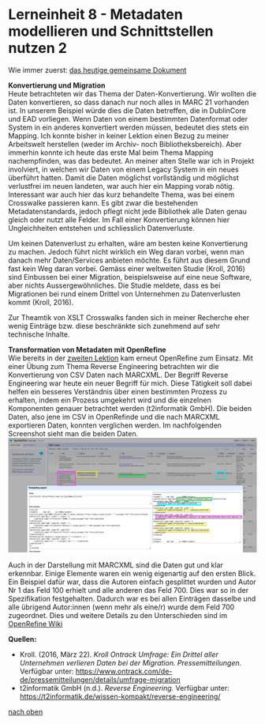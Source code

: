# Lerneinheit 8 - Metadaten modellieren und Schnittstellen nutzen 2
Wie immer zuerst: [das heutige gemeinsame Dokument](https://pad.gwdg.de/1a2uYR-wRziCkvy3RL6gjA#)

**Konvertierung und Migration**  
Heute betrachteten wir das Thema der Daten-Konvertierung. Wir wollten die Daten konvertieren, so dass danach nur noch alles in MARC 21 vorhanden ist. In unserem Beispiel würde dies die Daten betreffen, die in DublinCore und EAD vorliegen. Wenn Daten von einem bestimmten Datenformat oder System in ein anderes konvertiert werden müssen, bedeutet dies stets ein Mapping. Ich konnte bisher in keiner Lektion einen Bezug zu meiner Arbeitswelt herstellen (weder im Archiv- noch Bibliotheksbereich). Aber immerhin konnte ich heute das erste Mal beim Thema Mapping nachempfinden, was das bedeutet. An meiner alten Stelle war ich in Projekt involviert, in welchen wir Daten von einem Legacy System in ein neues überführt hatten. Damit die Daten möglichst vorllständig und möglichst verlustfrei im neuen landeten, war auch hier ein Mapping vorab nötig. 
Interessant war auch hier das kurz behandelte Thema, was bei einem Crosswalke passieren kann. Es gibt zwar die bestehenden Metadatenstandards, jedoch pflegt nicht jede Bibliothek alle Daten genau gleich oder nutzt alle Felder. Im Fall einer Konvertierung können hier Ungleichheiten entstehen und schliesslich Datenverluste. 

Um keinen Datenverlust zu erhalten, wäre am besten keine Konvertierung zu machen. Jedoch führt nicht wirklich ein Weg daran vorbei, wenn man danach mehr Daten/Services anbieten möchte. Es führt aus diesem Grund fast kein Weg daran vorbei. Gemäss einer weltweiten Studie (Kroll, 2016) sind Einbussen bei einer Migration, beispielsweise auf eine neue Software, aber nichts Aussergewöhnliches. Die Studie meldete, dass es bei Migrationen bei rund einem Drittel von Unternehmen zu Datenverlusten kommt (Kroll, 2016).

Zur Theamtik von XSLT Crosswalks fanden sich in meiner Recherche eher wenig Einträge bzw. diese beschränkte sich zunehmend auf sehr technische Inhalte. 

**Transformation von Metadaten mit OpenRefine**  
Wie bereits in der [zweiten Lektion](lektion2.md) kam erneut OpenRefine zum Einsatz. Mit einer Übung zum Thema Reverse Engineering betrachten wir die Konvertierung von CSV Daten nach MARCXML. Der Begriff Reverse Engineering war heute ein neuer Begriff für mich. Diese Tätigkeit soll dabei helfen ein besseres Verständnis über einen bestimmten Prozess zu erhalten, indem ein Prozess umgekehrt wird und die einzelnen Komponenten genauer betrachtet werden (t2informatik GmbH).
Die beiden Daten, also jene im CSV in OpenRefinde und die nach MARCXML exportieren Daten, konnten verglichen werden. Im nachfolgenden Screenshot sieht man die beiden Daten. 
![Übung in Open Refine](https://github.com/Sabs135/Lerntagebuch-BAIN/blob/main/img/uebung_OpenRefine.png?raw=true)

Auch in der Darstellung mit MARCXML sind die Daten gut und klar erkennbar. Einige Elemente waren ein wenig eigenartig auf den ersten Blick. Ein Beispiel dafür war, dass die Autoren einfach gesplittet wurden und Autor Nr 1 das Feld 100 erhielt und alle anderen das Feld 700. Dies war so in der Spezifikation festgehalten. Dadurch war es bei allen Einträgen dasselbe und alle übrigend Autor:innen (wenn mehr als eine/r) wurde dem Feld 700 zugeordnet.
Dies und weitere Details zu den Unterschieden sind im [OpenRefine Wiki](https://github.com/OpenRefine/OpenRefine/wiki/Export-as-MARCXML)

**Quellen:**  
* Kroll. (2016, März 22). _Kroll Ontrack Umfrage: Ein Drittel aller Unternehmen verlieren Daten bei der Migration. Pressemitteilungen._ Verfügbar unter: https://www.ontrack.com/de-de/pressemitteilungen/details/umfrage-migration
* t2informatik GmbH (n.d.). _Reverse Engineering._ Verfügbar unter: https://t2informatik.de/wissen-kompakt/reverse-engineering/

[nach oben](#lerneinheit-8---metadaten-modellieren-und-schnittstellen-nutzen-2)
